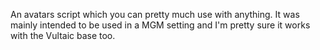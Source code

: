 An avatars script which you can pretty much use with anything.
It was mainly intended to be used in a MGM setting and I'm pretty sure it works with the Vultaic base too.
